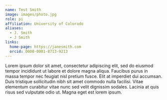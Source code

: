 ```yaml
---
name: Test Smith
image: images/photo.jpg
role: pi
affiliation: University of Colorado
aliases:
  - J. Smith
  - J Smith
links:
  home-page: https://janesmith.com
  orcid: 0000-0001-8713-9213
---
```


Lorem ipsum dolor sit amet, consectetur adipiscing elit, sed do eiusmod tempor incididunt ut labore et dolore magna aliqua.
Faucibus purus in massa tempor nec feugiat nisl pretium fusce.
Elit at imperdiet dui accumsan.
Duis tristique sollicitudin nibh sit amet commodo nulla facilisi.
Vitae elementum curabitur vitae nunc sed velit dignissim sodales.
Lacinia at quis risus sed vulputate odio ut.
Magna eget est lorem ipsum.
